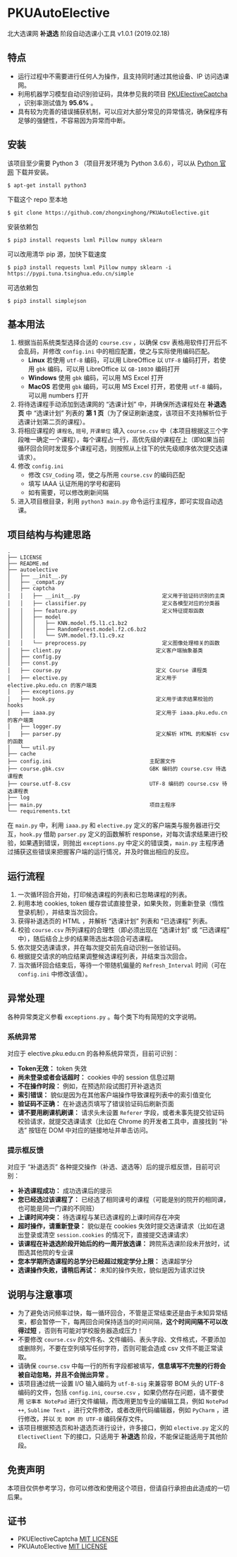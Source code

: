 # PKUAutoElective

北大选课网 **补退选** 阶段自动选课小工具 v1.0.1 (2019.02.18)


## 特点

- 运行过程中不需要进行任何人为操作，且支持同时通过其他设备、IP 访问选课网。
- 利用机器学习模型自动识别验证码，具体参见我的项目 [PKUElectiveCaptcha](https://github.com/zhongxinghong/PKUElectiveCaptcha) ，识别率测试值为 **95.6%** 。
- 具有较为完善的错误捕获机制，可以应对大部分常见的异常情况，确保程序有足够的强健性，不容易因为异常而中断。


## 安装

该项目至少需要 Python 3 （项目开发环境为 Python 3.6.6），可以从 [Python 官网](https://www.python.org/) 下载并安装。
```console
$ apt-get install python3
```

下载这个 repo 至本地
```console
$ git clone https://github.com/zhongxinghong/PKUAutoElective.git
```

安装依赖包
```console
$ pip3 install requests lxml Pillow numpy sklearn
```

可以改用清华 pip 源，加快下载速度
```console
$ pip3 install requests lxml Pillow numpy sklearn -i https://pypi.tuna.tsinghua.edu.cn/simple
```

可选依赖包
```console
$ pip3 install simplejson
```


## 基本用法

1. 根据当前系统类型选择合适的 `course.csv` ，以确保 csv 表格用软件打开后不会乱码，并修改 `config.ini` 中的相应配置，使之与实际使用编码匹配。
    - **Linux** 若使用 `utf-8` 编码，可以用 LibreOffice 以 `UTF-8` 编码打开，若使用 `gbk` 编码，可以用 LibreOffice 以 `GB-18030` 编码打开
    - **Windows** 使用 `gbk` 编码，可以用 MS Excel 打开
    - **MacOS** 若使用 `gbk` 编码，可以用 MS Excel 打开，若使用 `utf-8` 编码，可以用 numbers 打开
2. 将待选课程手动添加到选课网的 “选课计划” 中，并确保所选课程处在 **补退选页** 中 “选课计划” 列表的 **第 1 页**（为了保证刷新速度，该项目不支持解析位于选课计划第二页的课程）。
3. 将相应课程的 `课程名`, `班号`, `开课单位` 填入 `course.csv` 中（本项目根据这三个字段唯一确定一个课程），每个课程占一行，高优先级的课程在上（即如果当前循环回合同时发现多个课程可选，则按照从上往下的优先级顺序依次提交选课请求）。
4. 修改 `config.ini`
    - 修改 `CSV_Coding` 项，使之与所用 `course.csv` 的编码匹配
    - 填写 IAAA 认证所用的学号和密码
    - 如有需要，可以修改刷新间隔
5. 进入项目根目录，利用 `python3 main.py` 命令运行主程序，即可实现自动选课。


## 项目结构与构建思路
```console
.
├── LICENSE
├── README.md
├── autoelective
│   ├── __init__.py
│   ├── _compat.py
│   ├── captcha
│   │   ├── __init__.py                          定义用于验证码识别的主类
│   │   ├── classifier.py                        定义各模型对应的分类器
│   │   ├── feature.py                           定义特征提取函数
│   │   ├── model
│   │   │   ├── KNN.model.f5.l1.c1.bz2
│   │   │   ├── RandomForest.model.f2.c6.bz2
│   │   │   └── SVM.model.f3.l1.c9.xz
│   │   └── preprocess.py                        定义图像处理相关的函数
│   ├── client.py                              定义客户端抽象基类
│   ├── config.py
│   ├── const.py
│   ├── course.py                              定义 Course 课程类
│   ├── elective.py                            定义用于 elective.pku.edu.cn 的客户端类
│   ├── exceptions.py
│   ├── hook.py                                定义用于请求结果校验的 hooks
│   ├── iaaa.py                                定义用于 iaaa.pku.edu.cn 的客户端类
│   ├── logger.py
│   ├── parser.py                              定义解析 HTML 的和解析 csv 的函数
│   └── util.py
├── cache
├── config.ini                               主配置文件
├── course.gbk.csv                           GBK 编码的 course.csv 待选课程表
├── course.utf-8.csv                         UTF-8 编码的 course.csv 待选课程表
├── log
├── main.py                                  项目主程序
└── requirements.txt
```


在 `main.py` 中，利用 `iaaa.py` 和 `elective.py` 定义的客户端类与服务器进行交互，`hook.py` 借助 `parser.py` 定义的函数解析 response，对每次请求结果进行校验，如果遇到错误，则抛出 `exceptions.py` 中定义的错误类，`main.py` 主程序通过捕获这些错误来把握客户端的运行情况，并及时做出相应的反应。


## 运行流程

1. 一次循环回合开始，打印候选课程的列表和已忽略课程的列表。
2. 利用本地 cookies, token 缓存尝试直接登录，如果失败，则重新登录（惰性登录机制），并结束当次回合。
3. 获得补退选页的 HTML ，并解析 “选课计划” 列表和 “已选课程” 列表。
4. 校验 `course.csv` 所列课程的合理性（即必须出现在 “选课计划” 或 “已选课程” 中），随后结合上步的结果筛选出本回合可选课程。
5. 依次提交选课请求，并在每次提交前先自动识别一张验证码。
6. 根据提交请求的响应结果调整候选课程列表，并结束当次回合。
7. 当次循环回合结束后，等待一个带随机偏量的 `Refresh_Interval` 时间（可在 `config.ini` 中修改该值）。


## 异常处理

各种异常类定义参看 `exceptions.py` 。每个类下均有简短的文字说明。

### 系统异常

对应于 elective.pku.edu.cn 的各种系统异常页，目前可识别：

- **Token无效：** token 失效
- **尚未登录或者会话超时：** cookies 中的 session 信息过期
- **不在操作时段：** 例如，在预选阶段试图打开补退选页
- **索引错误：** 貌似是因为在其他客户端操作导致课程列表中的索引值变化
- **验证码不正确：** 在补退选页填写了错误验证码后刷新页面
- **请不要用刷课机刷课：** 请求头未设置 `Referer` 字段，或者未事先提交验证码校验请求，就提交选课请求（比如在 Chrome 的开发者工具中，直接找到 “补选” 按钮在 DOM 中对应的链接地址并单击访问。

### 提示框反馈

对应于 “补退选页” 各种提交操作（补选、退选等）后的提示框反馈，目前可识别：

- **补选课程成功：** 成功选课后的提示
- **您已经选过该课程了：** 已经选了相同课号的课程（可能是别的院开的相同课，也可能是同一门课的不同班）
- **上课时间冲突：** 待选课程与某已选课程的上课时间存在冲突
- **超时操作，请重新登录：** 貌似是在 cookies 失效时提交选课请求（比如在退出登录或清空 `session.cookies` 的情况下，直接提交选课请求）
- **该课程在补退选阶段开始后的约一周开放选课：** 跨院系选课阶段未开放时，试图选其他院的专业课
- **您本学期所选课程的总学分已经超过规定学分上限：** 选课超学分
- **选课操作失败，请稍后再试：** 未知的操作失败，貌似是因为请求过快


## 说明与注意事项

- 为了避免访问频率过快，每一循环回合，不管是正常结束还是由于未知异常结束，都会暂停一下，每两回合间保持适当的时间间隔，**这个时间间隔不可以改得过短** ，否则有可能对学校服务器造成压力！
- 不要修改 `course.csv` 的文件名、文件编码、表头字段、文件格式，不要添加或删除列，不要在空列填写任何字符，否则可能会造成 csv 文件不能正常读取。
- 请确保 `course.csv` 中每一行的所有字段都被填写，**信息填写不完整的行将会被自动忽略，并且不会抛出异常** 。
- 该项目通过统一设置 I/O 输入编码为 `utf-8-sig` 来兼容带 BOM 头的 UTF-8 编码的文件，包括 `config.ini`, `course.csv` ，如果仍然存在问题，请不要使用 `记事本 NotePad` 进行文件编辑，而改用更加专业的编辑工具，例如 `NotePad ++`, `Sublime Text` ，进行文件修改，或者改用代码编辑器，例如 `PyCharm` ，进行修改，并以 `无 BOM 的 UTF-8` 编码保存文件。
- 该项目根据预选页和补退选页进行设计，许多接口，例如 `elective.py` 定义的 `ElectiveClient` 下的接口，只适用于 **补退选** 阶段，不能保证能适用于其他阶段。

## 免责声明

本项目仅供参考学习，你可以修改和使用这个项目，但请自行承担由此造成的一切后果。


## 证书

- PKUElectiveCaptcha [MIT LICENSE](https://github.com/zhongxinghong/PKUElectiveCaptcha/blob/master/LICENSE)
- PKUAutoElective [MIT LICENSE](https://github.com/zhongxinghong/PKUAutoElective/blob/master/LICENSE)
